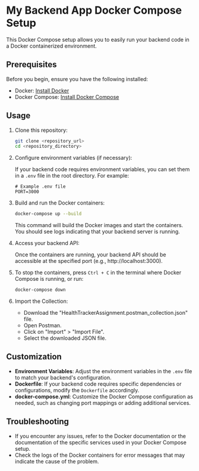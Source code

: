 # My Backend App Docker Compose Setup

This Docker Compose setup allows you to easily run your backend code in a Docker containerized environment.

## Prerequisites

Before you begin, ensure you have the following installed:

- Docker: [Install Docker](https://docs.docker.com/get-docker/)
- Docker Compose: [Install Docker Compose](https://docs.docker.com/compose/install/)

## Usage

1. Clone this repository:

    ```bash
    git clone <repository_url>
    cd <repository_directory>
    ```

2. Configure environment variables (if necessary):

    If your backend code requires environment variables, you can set them in a `.env` file in the root directory. For example:

    ```dotenv
    # Example .env file
    PORT=3000
    ```

3. Build and run the Docker containers:

    ```bash
    docker-compose up --build
    ```

    This command will build the Docker images and start the containers. You should see logs indicating that your backend server is running.

4. Access your backend API:

    Once the containers are running, your backend API should be accessible at the specified port (e.g., http://localhost:3000).

5. To stop the containers, press `Ctrl + C` in the terminal where Docker Compose is running, or run:

    ```bash
    docker-compose down
    ```
6. Import the Collection: 
   - Download the "HealthTrackerAssignment.postman_collection.json" file.
   - Open Postman.
   - Click on "Import" > "Import File".
   - Select the downloaded JSON file.
   
## Customization

- **Environment Variables**: Adjust the environment variables in the `.env` file to match your backend's configuration.
- **Dockerfile**: If your backend code requires specific dependencies or configurations, modify the `Dockerfile` accordingly.
- **docker-compose.yml**: Customize the Docker Compose configuration as needed, such as changing port mappings or adding additional services.

## Troubleshooting

- If you encounter any issues, refer to the Docker documentation or the documentation of the specific services used in your Docker Compose setup.
- Check the logs of the Docker containers for error messages that may indicate the cause of the problem.

